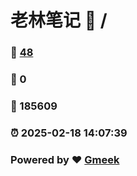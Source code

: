 # 老林笔记 :link: / 
### :page_facing_up: [48](//tag.html) 
### :speech_balloon: 0 
### :hibiscus: 185609 
### :alarm_clock: 2025-02-18 14:07:39 
### Powered by :heart: [Gmeek](https://github.com/Meekdai/Gmeek)
